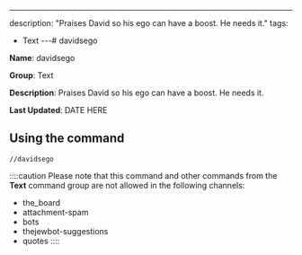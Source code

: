 ---
description: "Praises David so his ego can have a boost. He needs it."
tags:
  - Text
---# davidsego

**Name**: davidsego

**Group**: Text

**Description**: Praises David so his ego can have a boost. He needs it.

**Last Updated**: DATE HERE

## Using the command

    //davidsego

::::caution Please note that this command and other commands from the **Text** command group are not allowed in the following channels:
- the_board
- attachment-spam
- bots
- thejewbot-suggestions
- quotes
::::